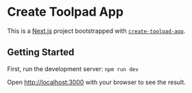 
# Create Toolpad App

This is a [Next.js](https://nextjs.org/) project bootstrapped with [`create-toolpad-app`](https://github.com/vercel/next.js/tree/canary/packages/create-next-app).



## Getting Started

First, run the development server: `npm run dev`

Open [http://localhost:3000](http://localhost:3000) with your browser to see the result.
